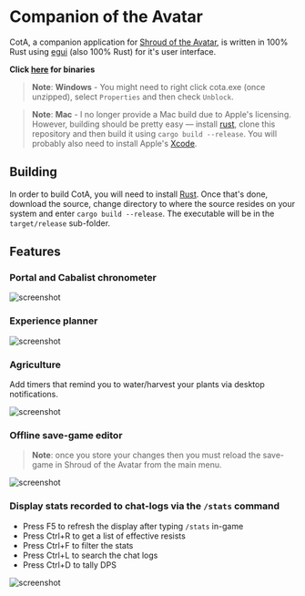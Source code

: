 # Companion of the Avatar

CotA, a companion application for [Shroud of the Avatar](https://www.shroudoftheavatar.com), is written in 100% Rust using [egui](https://github.com/emilk/egui) (also 100% Rust) for it's user interface.

**Click [here](https://github.com/Barugon/cota/releases) for binaries**

> **Note**: **Windows** - You might need to right click cota.exe (once unzipped), select `Properties` and then check `Unblock`.

<!-- intentional spacing -->

> **Note**: **Mac** - I no longer provide a Mac build due to Apple's licensing. However, building should be pretty easy — install [rust](https://www.rust-lang.org/tools/install), clone this repository and then build it using `cargo build --release`. You will probably also need to install Apple's [Xcode](https://developer.apple.com/download/all/?q=xcode).

## Building

In order to build CotA, you will need to install [Rust](https://www.rust-lang.org/). Once that's done, download the source, change directory to where the source resides on your system and enter `cargo build --release`. The executable will be in the `target/release` sub-folder.

## Features

### Portal and Cabalist chronometer

![screenshot](https://a4.pbase.com/o12/09/605909/1/166622004.HmnxMOOo.ScreenshotFrom20250311221031.png)

### Experience planner

![screenshot](https://a4.pbase.com/o12/09/605909/1/169657368.kKZqL4w3.Screenshotfrom20230415150803.png)

### Agriculture

Add timers that remind you to water/harvest your plants via desktop notifications.

![screenshot](https://a4.pbase.com/o12/09/605909/1/173475863.jbhPupmK.Screenshotfrom20230317234357.png)

### Offline save-game editor

> **Note**: once you store your changes then you must reload the save-game in Shroud of the Avatar from the main menu.

![screenshot](https://a4.pbase.com/o12/09/605909/1/170775639.MMl94QYP.Screenshotfrom20230317234519.png)

### Display stats recorded to chat-logs via the `/stats` command

- Press F5 to refresh the display after typing `/stats` in-game
- Press Ctrl+R to get a list of effective resists
- Press Ctrl+F to filter the stats
- Press Ctrl+L to search the chat logs
- Press Ctrl+D to tally DPS

![screenshot](https://a4.pbase.com/o12/09/605909/1/164136608.QBmjRKgr.Screenshotfrom20230317234632.png)
